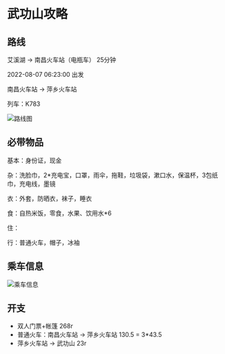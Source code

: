 # 武功山攻略

## 路线

艾溪湖 -> 南昌火车站（电瓶车） 25分钟

2022-08-07 06:23:00 出发

南昌火车站 -> 萍乡火车站

列车：K783

![路线图](http://wudg.work/pic/images/wugongshan.png)

## 必带物品

基本：身份证，现金

杂：洗脸巾，2*充电宝，口罩，雨伞，拖鞋，垃圾袋，漱口水，保温杯，3包纸巾，充电线，墨镜

衣：外套，防晒衣，袜子，睡衣

食：自热米饭，零食，水果、饮用水*6

住：

行：普通火车，帽子，冰袖

## 乘车信息

![乘车信息](http://wudg.work/pic/images/wugongshan_tickets.jpg)

## 开支
* 双人门票+帐篷 268r
* 普通火车：南昌火车站 -> 萍乡火车站 130.5 = 3*43.5
* 萍乡火车站 -> 武功山 23r

